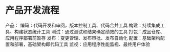 # 产品开发流程

产品：
编码：代码开发和审阅，版本控制工具、代码合并工具
构建：持续集成工具、构建状态统计工具
测试：通过测试和结果确定绩效的工具
打包：成品仓库、应用程序部署前暂存
发布：变更管理、发布审批、发布自动化
配置：基础架构配置和部署，基础架构即代码工具
监视：应用程序性能监视、最终用户体验